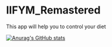 # IIFYM_Remastered
This app will help you to control your diet

[![Anurag's GitHub stats](https://github-readme-stats.vercel.app/api?username=daniel-dabrowski-177)](https://github.com/anuraghazra/github-readme-stats)
